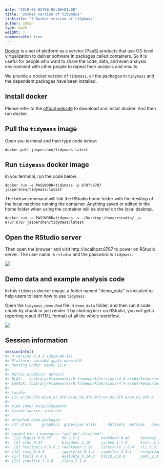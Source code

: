 ```yaml
---
date: "2019-05-05T00:00:00+01:00"
title: "Docker version of tidymass"
linktitle: "3 Docker version of tidymass"
author: admin
type: book
weight: 3
commentable: true
---
```




[Docker](https://www.docker.com/) is a set of platform as a service (PaaS) products that use OS-level virtualization to deliver software in packages called containers. So it is useful for people who want to share the code, data, and even analysis environment with other people to repeat their analysis and results.

We provide a docker version of `tidymass`, all the packages in `tidymass` and the dependent packages have been installed.


## Install docker

Please refer to the [offical website](https://www.docker.com/get-started) to download and install docker. And then run docker.

## Pull the `tidymass` image

Open you terminal and then type code below:

```
docker pull jaspershen/tidymass:latest
```

## Run `tidymass` docker image

In you terminal, run the code below:

```
docker run -e PASSWORD=tidymass -p 8787:8787 jaspershen/tidymass:latest
```

The below command will link the RStudio home folder with the desktop of the local machine running the container. Anything saved or edited in the home folder when using the container will be stored on the local desktop.

```
docker run -e PASSWORD=tidymass -v ~/Desktop:/home/rstudio/ -p 8787:8787 jaspershen/tidymass:latest
```

## Open the RStudio server

Then open the browser and visit http://localhost:8787 to power on RStudio server. The user name is `rstudio` and the password is `tidymass`.

![](/docs/chapter1/figures/Untitled.gif) 

## Demo data and example analysis code

In this `tidymass` docker image, a folder named "demo_data" is included to help users to learn how to use `tidymass`.

Open the `tidymass_demo.Rmd` file in `demo_data` folder, and then run it code chunk by chunk or just render it by clicking `Knit` on RStudio, you will get a reporting result (HTML format) of all the whole workflow.

![](/docs/chapter1/figures/Untitled-2.gif) 

## Session information


``` r
sessionInfo()
#> R version 4.4.1 (2024-06-14)
#> Platform: aarch64-apple-darwin20
#> Running under: macOS 15.0
#> 
#> Matrix products: default
#> BLAS:   /Library/Frameworks/R.framework/Versions/4.4-arm64/Resources/lib/libRblas.0.dylib 
#> LAPACK: /Library/Frameworks/R.framework/Versions/4.4-arm64/Resources/lib/libRlapack.dylib;  LAPACK version 3.12.0
#> 
#> locale:
#> [1] en_US.UTF-8/en_US.UTF-8/en_US.UTF-8/C/en_US.UTF-8/en_US.UTF-8
#> 
#> time zone: Asia/Singapore
#> tzcode source: internal
#> 
#> attached base packages:
#> [1] stats     graphics  grDevices utils     datasets  methods   base     
#> 
#> loaded via a namespace (and not attached):
#>  [1] digest_0.6.37     R6_2.5.1          bookdown_0.40     fastmap_1.2.0    
#>  [5] xfun_0.47         blogdown_1.19     cachem_1.1.0      knitr_1.48       
#>  [9] htmltools_0.5.8.1 rmarkdown_2.28    lifecycle_1.0.4   cli_3.6.3        
#> [13] sass_0.4.9        jquerylib_0.1.4   compiler_4.4.1    rstudioapi_0.16.0
#> [17] tools_4.4.1       evaluate_0.24.0   bslib_0.8.0       yaml_2.3.10      
#> [21] jsonlite_1.8.8    rlang_1.1.4
```


